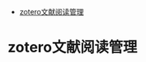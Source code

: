 <!-- START doctoc generated TOC please keep comment here to allow auto update -->
<!-- DON'T EDIT THIS SECTION, INSTEAD RE-RUN doctoc TO UPDATE -->

- [zotero文献阅读管理](#zotero%E6%96%87%E7%8C%AE%E9%98%85%E8%AF%BB%E7%AE%A1%E7%90%86)

<!-- END doctoc generated TOC please keep comment here to allow auto update -->

# zotero文献阅读管理

